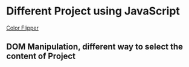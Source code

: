 # Different Project using JavaScript

[Color Flipper](https://arifur-ra.github.io/MyProject/03_colorFliper/index.html)

## DOM Manipulation, different way to select the content of Project
